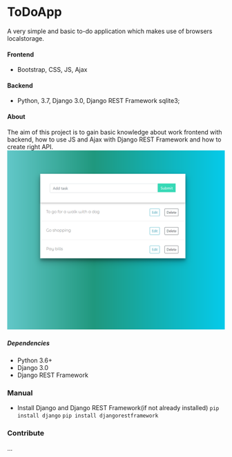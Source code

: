 # ToDoApp
A very simple and basic to-do application which makes use of browsers localstorage.
#### Frontend
- Bootstrap, CSS, JS, Ajax
#### Backend
- Python, 3.7, Django 3.0, Django REST Framework sqlite3;

#### About 
The aim of this project is to gain basic knowledge about work frontend with backend, how to use 
JS and Ajax with Django REST Framework and how to create right API. 
![](todofrontend/templates/screen/screen.jpg)
##### Dependencies
- Python 3.6+
- Django 3.0
- Django REST Framework

### Manual
- Install Django and Django REST Framework(if not already installed)
`pip install django`
`pip install djangorestframework`



### Contribute
...